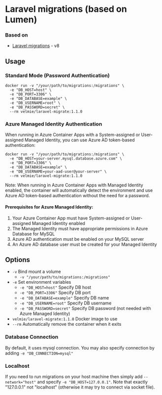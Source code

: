 # Laravel migrations (based on Lumen)

### Based on
* [Laravel migrations](https://laravel.com/docs/8.x/migrations) -  v8

## Usage

### Standard Mode (Password Authentication)
```
docker run -v "/your/path/to/migrations:/migrations" \
  -e "DB_HOST=host" \
  -e "DB_PORT=3306" \
  -e "DB_DATABASE=example" \
  -e "DB_USERNAME=root" \
  -e "DB_PASSWORD=secret" \
  --rm velmie/laravel-migrate:1.1.0
```

### Azure Managed Identity Authentication
When running in Azure Container Apps with a System-assigned or User-assigned Managed Identity, you can use Azure AD token-based authentication:

```
docker run -v "/your/path/to/migrations:/migrations" \
  -e "DB_HOST=your-server.mysql.database.azure.com" \
  -e "DB_PORT=3306" \
  -e "DB_DATABASE=example" \
  -e "DB_USERNAME=your-aad-user@your-server" \
  --rm velmie/laravel-migrate:1.1.0
```

Note: When running in Azure Container Apps with Managed Identity enabled, the container will automatically detect the environment and use Azure AD token-based authentication without the need for a password.

#### Prerequisites for Azure Managed Identity:
1. Your Azure Container App must have System-assigned or User-assigned Managed Identity enabled
2. The Managed Identity must have appropriate permissions in Azure Database for MySQL
3. Azure AD authentication must be enabled on your MySQL server
4. An Azure AD database user must be created for your Managed Identity

## Options

* ```-v``` Bind mount a volume
    * ```-v "/your/path/to/migrations:/migrations"```
* ```-e``` Set environment variables
    * ```-e "DB_HOST=host"``` Specify DB host
    * ```-e "DB_PORT=3306"``` Specify DB port
    * ```-e "DB_DATABASE=example"``` Specify DB name
    * ```-e "DB_USERNAME=root"``` Specify DB username
    * ```-e "DB_PASSWORD=secret"``` Specify DB password (not needed with Azure Managed Identity)
* ```velmie/laravel-migrate:1.1.0``` Docker image to use
* ```--rm``` Automatically remove the container when it exits

### Database Connection
By default, it uses mysql connection. You may also specify connection by adding `-e "DB_CONNECTION=mysql"`

### Localhost
If you need to run migrations on your host machine then simply add `--network="host"` and specify `-e "DB_HOST=127.0.0.1"`.
Note that exactly "127.0.0.1" not "localhost" (otherwise it may try to connect via socket file). 
